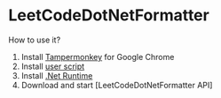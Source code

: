 # LeetCodeDotNetFormatter

How to use it?
1. Install [Tampermonkey](https://chrome.google.com/webstore/detail/tampermonkey/dhdgffkkebhmkfjojejmpbldmpobfkfo) for Google Chrome
2. Install [user script](https://github.com/kpobb1989/LeetCodeDotNetFormatter/raw/refs/heads/main/tampermonkey/LeetCodeDotNetFormatter.user.js)
3. Install [.Net Runtime](https://dotnet.microsoft.com/en-us/download/dotnet/9.0)
4. Download and start [LeetCodeDotNetFormatter API]

